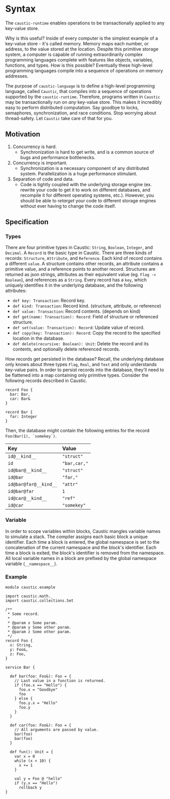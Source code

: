 # Syntax
The ```caustic-runtime``` enables operations to be transactionally applied to any key-value store. 

Why is this useful? Inside of every computer is the simplest example of a key-value store - it's called memory. Memory maps each number, or address, to the value stored at the location. Despite this primitive storage system, a computer is capable of running extraordinarily complex programming languages complete with features like objects, variables, functions, and types. How is this possible? Eventually these high-level programming languages compile into a sequence of operations on memory addresses.

The purpose of ```caustic-language``` is to define a high-level programming language, called ```Caustic```, that compiles into a sequence of operations supported by the ```caustic-runtime```. Therefore, programs written in ```Caustic``` may be transactionally run on *any* key-value store. This makes it incredibly easy to perform distributed computation. Say goodbye to locks, semaphores, synchronization, and race conditions. Stop worrying about thread-safety. Let ```Caustic``` take care of that for you.

## Motivation
1. Concurrency is hard.
   - Synchronization is hard to get write, and is a common source of bugs and performance bottlenecks. 
2. Concurrency is important.
   - Synchronization is a necessary component of any distributed system. Parallelization is a huge performance stimulant.
3. Separation of code and data.
   - Code is tightly coupled with the underlying storage engine (ex. rewrite your code to get it to work on different databases, and recompile it for different operating systems, etc.). However, you should be able to *retarget* your code to different storage engines without ever having to change the code itself.

## Specification
### Types
There are four primitive types in Caustic: ```String```, ```Boolean```, ```Integer```, and ```Decimal```. A ```Record``` is the basic type in Caustic. There are three kinds of records: ```Structure```, ```Attribute```, and ```Reference```. Each kind of record contains a different ```value```. A structure contains other records, an attribute contains a primitive value, and a reference points to another record. Structures are returned as json strings, attributes as their equivalent value (eg. ```Flag -> Boolean```), and references as a ```String```. Every record has a ```key```, which uniquely identifies it in the underlying database, and the following attributes:

- ```def key: Transaction```: Record key.
- ```def kind: Transaction```: Record kind. (structure, attribute, or reference)
- ```def value: Transaction```: Record contents. (depends on kind)
- ```def get(name: Transaction): Record```: Field of structure or referenced structure.
- ```def set(value: Transaction): Record```: Update value of record.
- ```def copy(key: Transaction): Record```: Copy the record to the specified location in the database.
- ```def delete(recursive: Boolean): Unit```: Delete the record and its contents, and optionally delete referenced records.

How records get persisted in the database? Recall, the underlying database only knows about three types ```Flag```, ```Real```, and ```Text``` and only understands key-value pairs. In order to persist records into the database, they'll need to be flattened into a map containing only primitive types. Consider the following records described in Caustic.

```
record Foo {
  bar: Bar,
  car: Bar&
}

record Bar {
  far: Integer
}
```

Then, the database might contain the following entries for the record ```Foo(Bar(1), `somekey`)```. 

| Key                          | Value             |
|:-----------------------------|:------------------|
| ```id@__kind__```            | ```"struct"```    |
| ```id```                     | ```"bar,car,"```  |
| ```id@bar@__kind__```        | ```"struct"```    |
| ```id@bar```                 | ```"far,"```      |
| ```id@bar@far@__kind__```    | ```"attr"```      |
| ```id@bar@far```             | ```1```           |
| ```id@car@__kind__```        | ```"ref"```       |
| ```id@car```                 | ```"somekey"```   |

### Variable
In order to scope variables within blocks, Caustic mangles variable names to simulate a stack. The compiler assigns each basic block a unique identifier. Each time a block is entered, the global namespace is set to the concatenation of the current namespace and the block's identifier. Each time a block is exited, the block's identifier is removed from the namespace. All local variable names in a block are prefixed by the global namespace variable (```__namespace__```). 

### Example
```
module caustic.example

import caustic.math._
import caustic.collections.Set

/**
 * Some record.
 *
 * @param x Some param.
 * @param y Some other param.
 * @param z Some other param.
 */
record Foo {
  x: String,
  y: Foo&,
  z: Foo,
}

service Bar {

  def bar(foo: Foo&): Foo = {
    // Last value in a function is returned.
    if (foo.x == "Hello") {
      foo.x = "Goodbye"
      foo
    } else {
      foo.y.x = "Hello"
      foo.y
    }
  }

  def car(foo: Foo&): Foo = {
    // All arguments are passed by value.
    bar(foo)
    bar(foo)
  }

  def fun(): Unit = {
    var x = 0
    while (x < 10) {
      x += 1
    }

    val y = Foo @ "hello"
    if (y.x == "Hello")
      rollback y
}
```